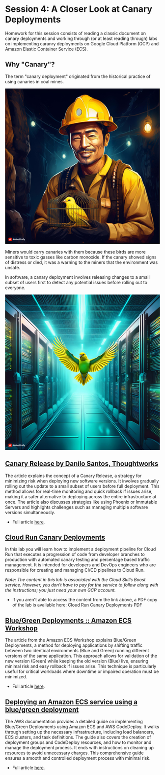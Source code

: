 # Session 4: A Closer Look at Canary Deployments

Homework for this session consists of reading a classic document on canary deployments and working through (or at least reading through) labs on implementing caranry deployments on Google Cloud Platform (GCP) and Amazon Elastic Container Service (ECS).

## Why "Canary"?

The term "canary deployment" originated from the historical practice of using canaries in coal mines. 

![Miner in yellow helmet with canary in a cage](./images/canary-1.jpg)

Miners would carry canaries with them because these birds are more sensitive to toxic gasses like carbon monoxide. If the canary showed signs of distress or died, it was a warning to the miners that the environment was unsafe. 

In software, a canary deployment involves releasing changes to a small subset of users first to detect any potential issues before rolling out to everyone.

![Canary between two racks for super computers](./images/canary-2.jpg)

## [Canary Release by Danilo Santos, Thoughtworks](https://martinfowler.com/bliki/CanaryRelease.html)

The article explains the concept of a Canary Release, a strategy for minimizing risk when deploying new software versions. It involves gradually rolling out the update to a small subset of users before full deployment. This method allows for real-time monitoring and quick rollback if issues arise, making it a safer alternative to deploying across the entire infrastructure at once. The article also discusses strategies like using Phoenix or Immutable Servers and highlights challenges such as managing multiple software versions simultaneously.

- Full article [here](https://martinfowler.com/bliki/CanaryRelease.html).

## [Cloud Run Canary Deployments](https://www.cloudskillsboost.google/focuses/52827?parent=catalog)

In this lab you will learn how to implement a deployment pipeline for Cloud Run that executes a progression of code from developer branches to production with automated canary testing and percentage based traffic management. It is intended for developers and DevOps engineers who are responsible for creating and managing CI/CD pipelines to Cloud Run.

_Note: The content in this lab is associated with the Cloud Skills Boost service.  However, you don't have to pay for the service to follow along with the instructions; you just need your own GCP account._

- If you aren't able to access the content from the link above, a PDF copy of the lab is available here: [Cloud Run Canary Deployments PDF](./images/cloud-run-canary-deployments-google-cloud.pdf)

## [Blue/Green Deployments :: Amazon ECS Workshop](https://ecsworkshop.com/blue_green_deployments/)

The article from the Amazon ECS Workshop explains Blue/Green Deployments, a method for deploying applications by shifting traffic between two identical environments (Blue and Green) running different versions of the same application. This approach allows for validation of the new version (Green) while keeping the old version (Blue) live, ensuring minimal risk and easy rollback if issues arise. This technique is particularly useful for critical workloads where downtime or impaired operation must be minimized.

- Full article [here](https://ecsworkshop.com/blue_green_deployments/).

## [Deploying an Amazon ECS service using a blue/green deployment](https://docs.aws.amazon.com/AmazonECS/latest/developerguide/create-blue-green.html)

The AWS documentation provides a detailed guide on implementing Blue/Green Deployments using Amazon ECS and AWS CodeDeploy. It walks through setting up the necessary infrastructure, including load balancers, ECS clusters, and task definitions. The guide also covers the creation of deployment groups and CodeDeploy resources, and how to monitor and manage the deployment process. It ends with instructions on cleaning up resources to avoid unnecessary charges. This comprehensive guide ensures a smooth and controlled deployment process with minimal risk.

- Full article [here](https://docs.aws.amazon.com/AmazonECS/latest/developerguide/create-blue-green.html).
